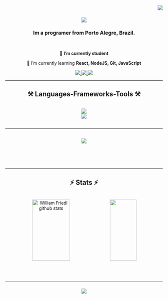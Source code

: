 <img align="right" src="https://visitor-badge.laobi.icu/badge?page_id=WillFriedl.WillFriedl" />

<h1 align="center">
    <img src="https://readme-typing-svg.herokuapp.com/?font=Righteous&size=35&center=true&vCenter=true&width=500&height=70&duration=4000&lines=Hi+There!+👋;+I'm+William+Friedl!;" />
</h1>

<h3 align="center">Im a programer from Porto Alegre, Brazil.</h3>

<br/>

<div align="center">
 
 🔭 **I’m currently student**
 
 🌱 I’m currently learning **React, NodeJS, Git, JavaScript**
 
 </div>
 
<div align="center"> 
  <a href="mailto:williamsen.friedl@gmail.com">
    <img src="https://img.shields.io/badge/Gmail-333333?style=for-the-badge&logo=gmail&logoColor=red" />
  </a>
  <a href="[https://linkedin.com/in/william-friedl](https://www.linkedin.com/in/william-friedl/)" target="_blank">
    <img src="https://img.shields.io/badge/LinkedIn-0077B5?style=for-the-badge&logo=linkedin&logoColor=white" target="_blank" />
  </a>
  <a href="https://WillFriedl.github.io" target="_blank">
     <img src="https://img.shields.io/badge/Portfolio-FF5722?style=for-the-badge&logo=todoist&logoColor=white" target="_blank" /> <!-- sqlite, safari, google-chrome are other good icon options -->
  </a>
</div>

 <hr/>
 
<h2 align="center">⚒️ Languages-Frameworks-Tools ⚒️</h2>
<br/>
<div align="center">
    <img src="https://skillicons.dev/icons?i=nodejs,github,javascript,vscode"/><br>
    <img src="https://skillicons.dev/icons?i=react,mysql,html,css,figma,git"/>
</div>

<br/>
<hr/>

<div align="center">
  <br>
  <img src="https://github-readme-activity-graph.vercel.app/graph?username=WillFriedl&bg_color=000000&color=00bfff&line=00bfff&point=f5f6fa&area=true&hide_border=true)](https://github.com/ashutosh00710/github-readme-activity-graph"/>
  
  <br/><br/><br/>
</div>

<hr/>

<h2 align="center">⚡ Stats ⚡</h2>
<br>
<div align="center">  
  <img width="49%" height="195px" src="https://github-readme-stats.vercel.app/api?username=WillFriedl&show_icons=true&count_private=true&hide_border=true&title_color=00BFFF&icon_color=00BFFF&text_color=c9d1d9&bg_color=0d1117" alt="William Friedl github stats" /> 
  <img width="41%" height="195px" src="https://github-readme-stats.vercel.app/api/top-langs/?username=WillFriedl&layout=compact&hide_border=true&title_color=00BFFF&text_color=00BFFF&bg_color=0d1117" />
</div>

<br/><br/>
<hr/>

<h3 align="center">
    <img src="https://readme-typing-svg.herokuapp.com/?font=Righteous&size=25&center=true&vCenter=true&width=500&height=70&duration=4000&lines=Thanks+for+visiting!+✌️;+Shoot+me+a+message+on+Linkedin!:)">
</h3>

<br/>

